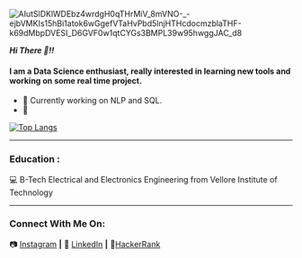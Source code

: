 
![AIutSlDKlWDEbz4wrdgH0qTHrMiV_8mVNO-_-ejbVMKIs15hBi1atok6wGgefVTaHvPbd5lnjHTHcdocmzblaTHF-k69dMbpDVESI_D6GVF0w1qtCYGs3BMPL39w95hwggJAC_d8](https://user-images.githubusercontent.com/79392789/131823964-f467d8a9-a3c5-4edc-8368-365f93a4a808.png)



***Hi There 👋!!***
#### I am a Data Science enthusiast, really interested in learning new tools and working on some real time project.
- 🔭 Currently working on NLP and SQL.
- 🌱 

[![Top Langs](https://github-readme-stats.vercel.app/api/top-langs/?username=Anveshdeo&hide=hack,ejs,php&langs_count=6&layout=compact&theme=gruvbox)](https://github.com/anuraghazra/github-readme-stats)

- - - -
### Education : 
:computer: B-Tech Electrical and Electronics Engineering from Vellore Institute of Technology
- - - -
### Connect With Me On:
📷 [Instagram][instagram] **|** 
👔 [LinkedIn][linkedin] **|**
:wrench:[HackerRank][hackerrank]


[instagram]: https://www.instagram.com/mr.deo__/
[linkedin]: https://www.linkedin.com/in/anvesh-deo-b015a3189/
[hackerrank]:https://www.hackerrank.com/anveshkumardeo89


<!--
- 👯 I’m looking to collaborate on ...
- 🤔 I’m looking for help with ...
- 💬 Ask me about ...
- 📫 How to reach me: ...
- 😄 Pronouns: ...
- ⚡ Fun fact: ...
-->
